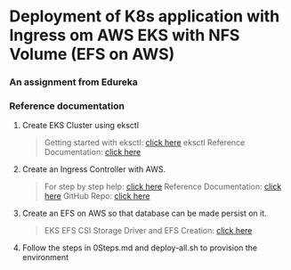 # Deployment of K8s application with Ingress om AWS EKS with NFS Volume (EFS on AWS)

### An assignment from Edureka
### Reference documentation

1. Create EKS Cluster using eksctl
    >   Getting started with eksctl: [click here](https://docs.aws.amazon.com/eks/latest/userguide/getting-started-eksctl.html)
    >   eksctl Reference Documentation: [click here](https://eksctl.io/usage/creating-and-managing-clusters/)

2. Create an Ingress Controller with AWS.

   >    For step by step help: [click here](https://kubernetes.github.io/ingress-nginx/deploy/)
   >    Reference Documentation: [click here](https://kubernetes.io/docs/concepts/services-networking/ingress/)
   >    GitHub Repo: [click here](https://github.com/kubernetes/ingress-nginx)

3. Create an EFS on AWS so that database can be made persist on it.

   >    EKS EFS CSI Storage Driver and EFS Creation: [click here](https://docs.aws.amazon.com/eks/latest/userguide/efs-csi.html)

4. Follow the steps in 0Steps.md and deploy-all.sh to provision the environment
